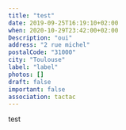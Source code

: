 ```yaml
---
title: "test"
date: 2019-09-25T16:19:10+02:00
when: 2020-10-29T23:42:00+02:00
Description: "oui"
address: "2 rue michel"
postalCode: "31000"
city: "Toulouse"
label: "label"
photos: []
draft: false
important: false
association: tactac
---
```


test